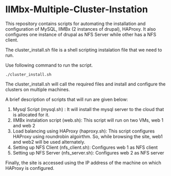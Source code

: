 # IIMbx-Multiple-Cluster-Instation

This repository contains scripts for automating the installation and configuration of MySQL, IIMBx (2 instances of drupal), HAProxy. It also configures one instance of drupal as NFS Server while other has a NFS client.

The cluster_install.sh file is a shell scripting instalation file that we need to run.

Use following command to run the script.
```
./cluster_install.sh
```

The cluster_install.sh will call the required files and install and configure the clusters on multiple machines.

A brief description of scripts that will run are given below:
1) Mysql Script (mysql.sh) : It will install the mysql server to the cloud that is allocated for it.
2) IIMBx instalation script (web.sh): This script will run on two VMs, web 1 and web 2 
3) Load balancing using HAProxy (haproxy.sh): This script configures HAProxy using roundrobin algoirthm. So, while browsing the site, web1 and web2 will be used alternately.
5) Setting up NFS Client (nfs_client.sh): Configures web 1 as NFS client
6) Setting up NFS Server (nfs_server.sh): Configures web 2 as NFS server

Finally, the site is accessed using the IP address of the machine on which HAProxy is configured. 
